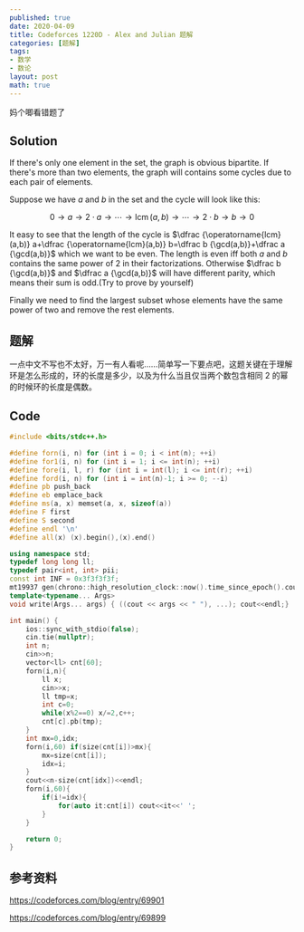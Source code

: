 ```yaml
---
published: true
date: 2020-04-09
title: Codeforces 1220D - Alex and Julian 题解
categories: [题解]
tags:
- 数学
- 数论
layout: post
math: true
---
```

妈个唧看错题了

## Solution

If there's only one element in the set, the graph is obvious bipartite. If there's more than two elements, the graph will contains some cycles due to each pair of elements.

Suppose we have $a$ and $b$ in the set and the cycle will look like this: 

$$0\rightarrow a\rightarrow 2\cdot a \rightarrow\cdots \rightarrow \operatorname{lcm}(a,b)\rightarrow\cdots \rightarrow 2\cdot b \rightarrow b \rightarrow 0$$


It easy to see that the length of the cycle is $\dfrac {\operatorname{lcm}(a,b)} a+\dfrac {\operatorname{lcm}(a,b)} b=\dfrac b {\gcd(a,b)}+\dfrac a {\gcd(a,b)}$ which we want to be even. The length is even iff both $a$ and $b$ contains the same power of 2 in their factorizations. Otherwise $\dfrac b {\gcd(a,b)}$ and $\dfrac a {\gcd(a,b)}$ will have different parity, which means their sum is odd.(Try to prove by yourself)

Finally we need to find the largest subset whose elements have the same power of two and remove the rest elements.

## 题解

一点中文不写也不太好，万一有人看呢……简单写一下要点吧，这题关键在于理解环是怎么形成的，环的长度是多少，以及为什么当且仅当两个数包含相同 2 的幂的时候环的长度是偶数。

## Code

```cpp
#include <bits/stdc++.h>

#define forn(i, n) for (int i = 0; i < int(n); ++i)
#define for1(i, n) for (int i = 1; i <= int(n); ++i)
#define fore(i, l, r) for (int i = int(l); i <= int(r); ++i)
#define ford(i, n) for (int i = int(n)-1; i >= 0; --i)
#define pb push_back
#define eb emplace_back
#define ms(a, x) memset(a, x, sizeof(a))
#define F first
#define S second
#define endl '\n'
#define all(x) (x).begin(),(x).end()

using namespace std;
typedef long long ll;
typedef pair<int, int> pii;
const int INF = 0x3f3f3f3f;
mt19937 gen(chrono::high_resolution_clock::now().time_since_epoch().count());
template<typename... Args>
void write(Args... args) { ((cout << args << " "), ...); cout<<endl;}

int main() {
    ios::sync_with_stdio(false);
    cin.tie(nullptr);
	int n;
    cin>>n;
    vector<ll> cnt[60];
    forn(i,n){
        ll x;
        cin>>x;
        ll tmp=x;
        int c=0;
        while(x%2==0) x/=2,c++;
        cnt[c].pb(tmp);
    }
    int mx=0,idx;
    forn(i,60) if(size(cnt[i])>mx){
        mx=size(cnt[i]);
        idx=i;
    }
    cout<<n-size(cnt[idx])<<endl;
    forn(i,60){
        if(i!=idx){
            for(auto it:cnt[i]) cout<<it<<' ';
        }
    }

    return 0;
}
```

## 参考资料

https://codeforces.com/blog/entry/69901

https://codeforces.com/blog/entry/69899
